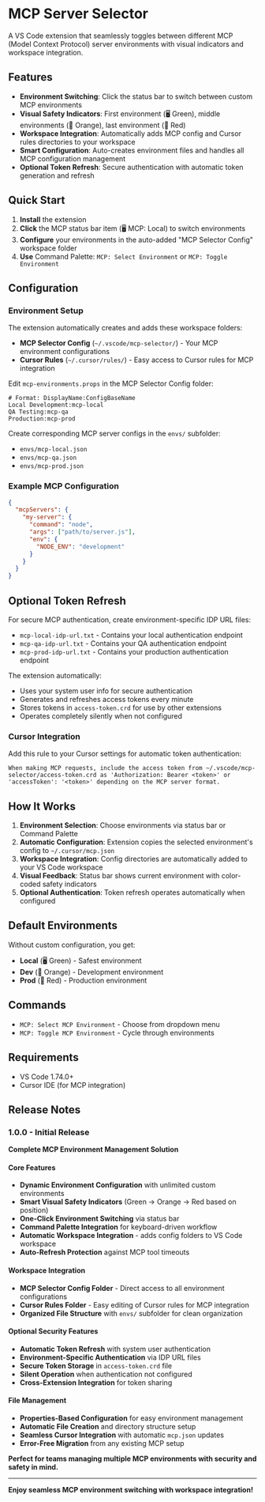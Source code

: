 # MCP Server Selector

A VS Code extension that seamlessly toggles between different MCP (Model Context Protocol) server environments with visual indicators and workspace integration.

## Features

- **Environment Switching**: Click the status bar to switch between custom MCP environments
- **Visual Safety Indicators**: First environment (🖥️ Green), middle environments (🧪 Orange), last environment (🚀 Red)
- **Workspace Integration**: Automatically adds MCP config and Cursor rules directories to your workspace
- **Smart Configuration**: Auto-creates environment files and handles all MCP configuration management
- **Optional Token Refresh**: Secure authentication with automatic token generation and refresh

## Quick Start

1. **Install** the extension
2. **Click** the MCP status bar item (🖥️ MCP: Local) to switch environments
3. **Configure** your environments in the auto-added "MCP Selector Config" workspace folder
4. **Use** Command Palette: `MCP: Select Environment` or `MCP: Toggle Environment`

## Configuration

### Environment Setup

The extension automatically creates and adds these workspace folders:
- **MCP Selector Config** (`~/.vscode/mcp-selector/`) - Your MCP environment configurations
- **Cursor Rules** (`~/.cursor/rules/`) - Easy access to Cursor rules for MCP integration

Edit `mcp-environments.props` in the MCP Selector Config folder:
```properties
# Format: DisplayName:ConfigBaseName
Local Development:mcp-local
QA Testing:mcp-qa
Production:mcp-prod
```

Create corresponding MCP server configs in the `envs/` subfolder:
- `envs/mcp-local.json`
- `envs/mcp-qa.json` 
- `envs/mcp-prod.json`

### Example MCP Configuration
```json
{
  "mcpServers": {
    "my-server": {
      "command": "node",
      "args": ["path/to/server.js"],
      "env": {
        "NODE_ENV": "development"
      }
    }
  }
}
```

## Optional Token Refresh

For secure MCP authentication, create environment-specific IDP URL files:
- `mcp-local-idp-url.txt` - Contains your local authentication endpoint
- `mcp-qa-idp-url.txt` - Contains your QA authentication endpoint
- `mcp-prod-idp-url.txt` - Contains your production authentication endpoint

The extension automatically:
- Uses your system user info for secure authentication
- Generates and refreshes access tokens every minute
- Stores tokens in `access-token.crd` for use by other extensions
- Operates completely silently when not configured

### Cursor Integration

Add this rule to your Cursor settings for automatic token authentication:
```
When making MCP requests, include the access token from ~/.vscode/mcp-selector/access-token.crd as 'Authorization: Bearer <token>' or 'accessToken': '<token>' depending on the MCP server format.
```

## How It Works

1. **Environment Selection**: Choose environments via status bar or Command Palette
2. **Automatic Configuration**: Extension copies the selected environment's config to `~/.cursor/mcp.json`
3. **Workspace Integration**: Config directories are automatically added to your VS Code workspace
4. **Visual Feedback**: Status bar shows current environment with color-coded safety indicators
5. **Optional Authentication**: Token refresh operates automatically when configured

## Default Environments

Without custom configuration, you get:
- **Local** (🖥️ Green) - Safest environment
- **Dev** (🧪 Orange) - Development environment  
- **Prod** (🚀 Red) - Production environment

## Commands

- `MCP: Select MCP Environment` - Choose from dropdown menu
- `MCP: Toggle MCP Environment` - Cycle through environments

## Requirements

- VS Code 1.74.0+
- Cursor IDE (for MCP integration)

## Release Notes

### 1.0.0 - Initial Release

**Complete MCP Environment Management Solution**

#### Core Features
- **Dynamic Environment Configuration** with unlimited custom environments
- **Smart Visual Safety Indicators** (Green → Orange → Red based on position)
- **One-Click Environment Switching** via status bar
- **Command Palette Integration** for keyboard-driven workflow
- **Automatic Workspace Integration** - adds config folders to VS Code workspace
- **Auto-Refresh Protection** against MCP tool timeouts

#### Workspace Integration
- **MCP Selector Config Folder** - Direct access to all environment configurations
- **Cursor Rules Folder** - Easy editing of Cursor rules for MCP integration
- **Organized File Structure** with `envs/` subfolder for clean organization

#### Optional Security Features  
- **Automatic Token Refresh** with system user authentication
- **Environment-Specific Authentication** via IDP URL files
- **Secure Token Storage** in `access-token.crd` file
- **Silent Operation** when authentication not configured
- **Cross-Extension Integration** for token sharing

#### File Management
- **Properties-Based Configuration** for easy environment management
- **Automatic File Creation** and directory structure setup
- **Seamless Cursor Integration** with automatic `mcp.json` updates
- **Error-Free Migration** from any existing MCP setup

**Perfect for teams managing multiple MCP environments with security and safety in mind.**

---

**Enjoy seamless MCP environment switching with workspace integration!**